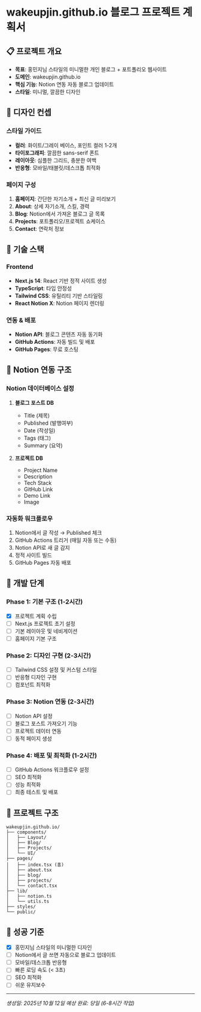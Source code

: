# wakeupjin.github.io 블로그 프로젝트 계획서

## 📋 프로젝트 개요
- **목표**: 홍민지님 스타일의 미니멀한 개인 블로그 + 포트폴리오 웹사이트
- **도메인**: wakeupjin.github.io
- **핵심 기능**: Notion 연동 자동 블로그 업데이트
- **스타일**: 미니멀, 깔끔한 디자인

## 🎨 디자인 컨셉
### 스타일 가이드
- **컬러**: 화이트/그레이 베이스, 포인트 컬러 1-2개
- **타이포그래피**: 깔끔한 sans-serif 폰트
- **레이아웃**: 심플한 그리드, 충분한 여백
- **반응형**: 모바일/태블릿/데스크톱 최적화

### 페이지 구성
1. **홈페이지**: 간단한 자기소개 + 최신 글 미리보기
2. **About**: 상세 자기소개, 스킬, 경력
3. **Blog**: Notion에서 가져온 블로그 글 목록
4. **Projects**: 포트폴리오/프로젝트 쇼케이스
5. **Contact**: 연락처 정보

## 🔧 기술 스택
### Frontend
- **Next.js 14**: React 기반 정적 사이트 생성
- **TypeScript**: 타입 안정성
- **Tailwind CSS**: 유틸리티 기반 스타일링
- **React Notion X**: Notion 페이지 렌더링

### 연동 & 배포
- **Notion API**: 블로그 콘텐츠 자동 동기화
- **GitHub Actions**: 자동 빌드 및 배포
- **GitHub Pages**: 무료 호스팅

## 📝 Notion 연동 구조
### Notion 데이터베이스 설정
1. **블로그 포스트 DB**
   - Title (제목)
   - Published (발행여부)
   - Date (작성일)
   - Tags (태그)
   - Summary (요약)

2. **프로젝트 DB**
   - Project Name
   - Description
   - Tech Stack
   - GitHub Link
   - Demo Link
   - Image

### 자동화 워크플로우
1. Notion에서 글 작성 → Published 체크
2. GitHub Actions 트리거 (매일 자동 또는 수동)
3. Notion API로 새 글 감지
4. 정적 사이트 빌드
5. GitHub Pages 자동 배포

## 🚀 개발 단계
### Phase 1: 기본 구조 (1-2시간)
- [x] 프로젝트 계획 수립
- [ ] Next.js 프로젝트 초기 설정
- [ ] 기본 레이아웃 및 네비게이션
- [ ] 홈페이지 기본 구조

### Phase 2: 디자인 구현 (2-3시간)
- [ ] Tailwind CSS 설정 및 커스텀 스타일
- [ ] 반응형 디자인 구현
- [ ] 컴포넌트 최적화

### Phase 3: Notion 연동 (2-3시간)
- [ ] Notion API 설정
- [ ] 블로그 포스트 가져오기 기능
- [ ] 프로젝트 데이터 연동
- [ ] 동적 페이지 생성

### Phase 4: 배포 및 최적화 (1-2시간)
- [ ] GitHub Actions 워크플로우 설정
- [ ] SEO 최적화
- [ ] 성능 최적화
- [ ] 최종 테스트 및 배포

## 📂 프로젝트 구조
```
wakeupjin.github.io/
├── components/
│   ├── Layout/
│   ├── Blog/
│   ├── Projects/
│   └── UI/
├── pages/
│   ├── index.tsx (홈)
│   ├── about.tsx
│   ├── blog/
│   ├── projects/
│   └── contact.tsx
├── lib/
│   ├── notion.ts
│   └── utils.ts
├── styles/
└── public/
```

## 🎯 성공 기준
- [x] 홍민지님 스타일의 미니멀한 디자인
- [ ] Notion에서 글 쓰면 자동으로 블로그 업데이트
- [ ] 모바일/데스크톱 반응형
- [ ] 빠른 로딩 속도 (< 3초)
- [ ] SEO 최적화
- [ ] 쉬운 유지보수

---
*생성일: 2025년 10월 12일*
*예상 완료: 당일 (6-8시간 작업)*

